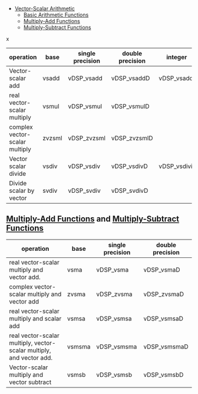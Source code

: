 


- [Vector-Scalar Arithmetic](vector-scale-arithmetic.md)
  - [Basic Arithmetic Functions](https://developer.apple.com/documentation/accelerate/vdsp/basic_arithmetic_functions)
  - [Multiply-Add Functions](https://developer.apple.com/documentation/accelerate/vdsp/multiply-add_functions)
  - [Multiply-Subtract Functions](https://developer.apple.com/documentation/accelerate/vdsp/multiply-subtract_functions)

x

operation|base|single precision|double precision|integer
---|---|---|---|---
Vector-scalar add|vsadd|vDSP_vsadd|vDSP_vsaddD|vDSP_vsaddi
real vector-scalar multiply|vsmul|vDSP_vsmul|vDSP_vsmulD
complex vector-scalar multiply|zvzsml|vDSP_zvzsml|vDSP_zvzsmlD
Vector scalar divide|vsdiv|vDSP_vsdiv|vDSP_vsdivD|vDSP_vsdivi
Divide scalar by vector|svdiv|vDSP_svdiv|vDSP_svdivD

## [Multiply-Add Functions](https://developer.apple.com/documentation/accelerate/vdsp/multiply-add_functions) and [Multiply-Subtract Functions](https://developer.apple.com/documentation/accelerate/vdsp/multiply-subtract_functions)

operation|base|single precision|double precision
---|---|---|---
real vector-scalar multiply and vector add.|vsma|vDSP_vsma|vDSP_vsmaD
complex vector-scalar multiply and vector add|zvsma|vDSP_zvsma|vDSP_zvsmaD
real vector-scalar multiply and scalar add|vsmsa|vDSP_vsmsa|vDSP_vsmsaD
real vector-scalar multiply, vector-scalar multiply, and vector add.|vsmsma|vDSP_vsmsma|vDSP_vsmsmaD
Vector-scalar multiply and vector subtract|vsmsb|vDSP_vsmsb|vDSP_vsmsbD



